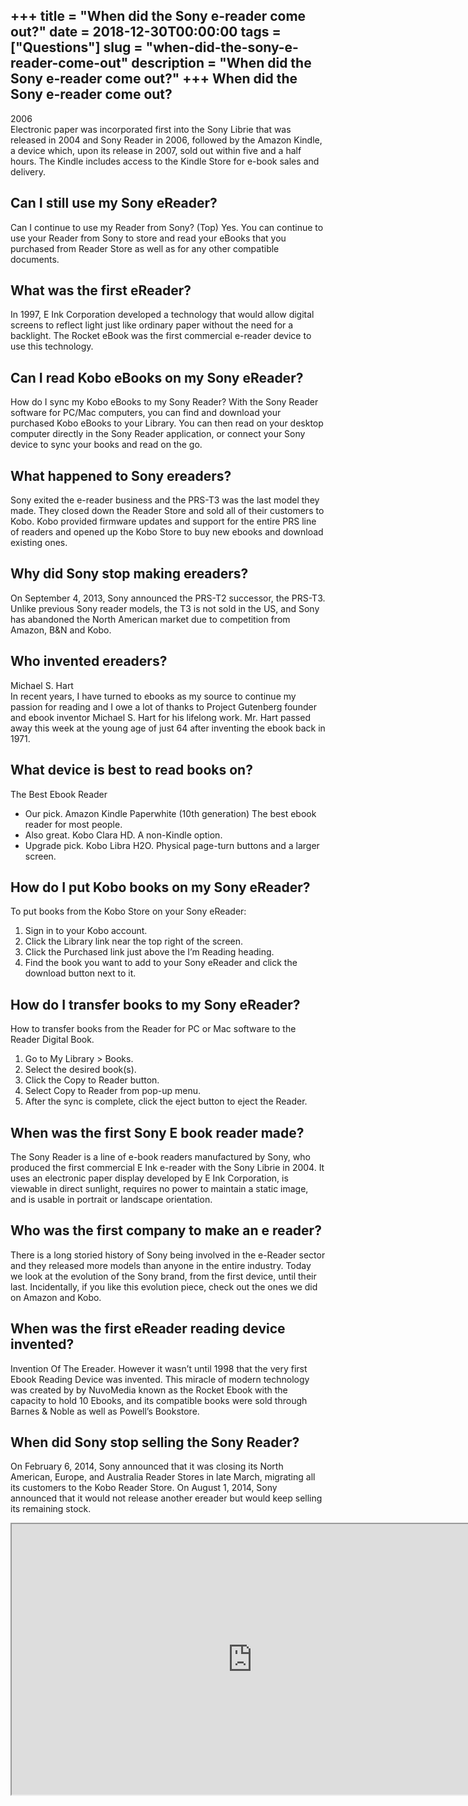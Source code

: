 +++
title = "When did the Sony e-reader come out?"
date = 2018-12-30T00:00:00
tags = ["Questions"]
slug = "when-did-the-sony-e-reader-come-out"
description = "When did the Sony e-reader come out?"
+++
When did the Sony e-reader come out?
------------------------------------

2006  
Electronic paper was incorporated first into the Sony Librie that was released in 2004 and Sony Reader in 2006, followed by the Amazon Kindle, a device which, upon its release in 2007, sold out within five and a half hours. The Kindle includes access to the Kindle Store for e-book sales and delivery.

Can I still use my Sony eReader?
--------------------------------

Can I continue to use my Reader from Sony? (Top) Yes. You can continue to use your Reader from Sony to store and read your eBooks that you purchased from Reader Store as well as for any other compatible documents.

What was the first eReader?
---------------------------

In 1997, E Ink Corporation developed a technology that would allow digital screens to reflect light just like ordinary paper without the need for a backlight. The Rocket eBook was the first commercial e-reader device to use this technology.

Can I read Kobo eBooks on my Sony eReader?
------------------------------------------

How do I sync my Kobo eBooks to my Sony Reader? With the Sony Reader software for PC/Mac computers, you can find and download your purchased Kobo eBooks to your Library. You can then read on your desktop computer directly in the Sony Reader application, or connect your Sony device to sync your books and read on the go.

What happened to Sony ereaders?
-------------------------------

Sony exited the e-reader business and the PRS-T3 was the last model they made. They closed down the Reader Store and sold all of their customers to Kobo. Kobo provided firmware updates and support for the entire PRS line of readers and opened up the Kobo Store to buy new ebooks and download existing ones.

Why did Sony stop making ereaders?
----------------------------------

On September 4, 2013, Sony announced the PRS-T2 successor, the PRS-T3. Unlike previous Sony reader models, the T3 is not sold in the US, and Sony has abandoned the North American market due to competition from Amazon, B&amp;N and Kobo.

Who invented ereaders?
----------------------

Michael S. Hart  
In recent years, I have turned to ebooks as my source to continue my passion for reading and I owe a lot of thanks to Project Gutenberg founder and ebook inventor Michael S. Hart for his lifelong work. Mr. Hart passed away this week at the young age of just 64 after inventing the ebook back in 1971.

What device is best to read books on?
-------------------------------------

The Best Ebook Reader

- Our pick. Amazon Kindle Paperwhite (10th generation) The best ebook reader for most people.
- Also great. Kobo Clara HD. A non-Kindle option.
- Upgrade pick. Kobo Libra H2O. Physical page-turn buttons and a larger screen.

How do I put Kobo books on my Sony eReader?
-------------------------------------------

To put books from the Kobo Store on your Sony eReader:

1. Sign in to your Kobo account.
2. Click the Library link near the top right of the screen.
3. Click the Purchased link just above the I’m Reading heading.
4. Find the book you want to add to your Sony eReader and click the download button next to it.

How do I transfer books to my Sony eReader?
-------------------------------------------

How to transfer books from the Reader for PC or Mac software to the Reader Digital Book.

1. Go to My Library &gt; Books.
2. Select the desired book(s).
3. Click the Copy to Reader button.
4. Select Copy to Reader from pop-up menu.
5. After the sync is complete, click the eject button to eject the Reader.

When was the first Sony E book reader made?
-------------------------------------------

The Sony Reader is a line of e-book readers manufactured by Sony, who produced the first commercial E Ink e-reader with the Sony Librie in 2004. It uses an electronic paper display developed by E Ink Corporation, is viewable in direct sunlight, requires no power to maintain a static image, and is usable in portrait or landscape orientation.

Who was the first company to make an e reader?
----------------------------------------------

There is a long storied history of Sony being involved in the e-Reader sector and they released more models than anyone in the entire industry. Today we look at the evolution of the Sony brand, from the first device, until their last. Incidentally, if you like this evolution piece, check out the ones we did on Amazon and Kobo.

When was the first eReader reading device invented?
---------------------------------------------------

Invention Of The Ereader. However it wasn’t until 1998 that the very first Ebook Reading Device was invented. This miracle of modern technology was created by by NuvoMedia known as the Rocket Ebook with the capacity to hold 10 Ebooks, and its compatible books were sold through Barnes &amp; Noble as well as Powell’s Bookstore.

When did Sony stop selling the Sony Reader?
-------------------------------------------

On February 6, 2014, Sony announced that it was closing its North American, Europe, and Australia Reader Stores in late March, migrating all its customers to the Kobo Reader Store. On August 1, 2014, Sony announced that it would not release another ereader but would keep selling its remaining stock.

<iframe allow="accelerometer; autoplay; clipboard-write; encrypted-media; gyroscope; picture-in-picture" allowfullscreen="" class="__youtube_prefs__  epyt-is-override  no-lazyload" data-no-lazy="1" data-origheight="433" data-origwidth="770" data-skipgform_ajax_framebjll="" height="433" id="_ytid_72486" loading="lazy" src="https://www.youtube.com/embed/-OJeXE9knL4?enablejsapi=1&autoplay=0&cc_load_policy=0&cc_lang_pref=&iv_load_policy=1&loop=0&modestbranding=0&rel=1&fs=1&playsinline=0&autohide=2&theme=dark&color=red&controls=1&" title="YouTube player" width="770"></iframe>